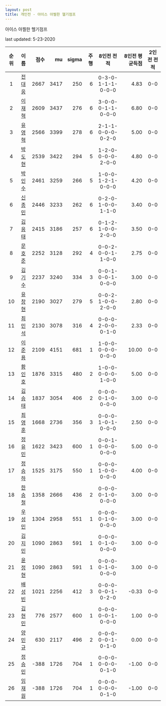 ```yaml
---
layout: post
title: 개인전 - 아이스 아찔한 헬기점프
---
```


아이스 아찔한 헬기점프

last updated: 5-23-2020

| 순위 | 이름 | 점수 | mu | sigma | 주행 | 8인전 전적 | 8인전 평균득점 | 2인전 전적 |
|:---:|:---:|---:|---:|---:|---:|:---:|---:|:---:|
| 1 | [전대웅](../jeondaewoong) | 2667 | 3417 | 250 | 6 | 0-3-0-1-1-1-0-0-0 | 4.83 | 0-0 |
| 2 | [이재혁](../ijaehyeok) | 2609 | 3437 | 276 | 6 | 3-0-0-0-1-1-0-0-0 | 6.80 | 0-0 |
| 3 | [유영혁](../yuyeonghyeok) | 2566 | 3399 | 278 | 6 | 2-1-1-0-0-0-0-2-0 | 5.00 | 0-0 |
| 4 | [박도현](../bakdohyeon) | 2539 | 3422 | 294 | 5 | 1-2-0-0-0-0-2-0-0 | 4.80 | 0-0 |
| 5 | [박인수](../bakinsu) | 2461 | 3259 | 266 | 5 | 1-0-0-1-2-1-0-0-0 | 4.20 | 0-0 |
| 6 | [신종민](../shinjongmin) | 2446 | 3233 | 262 | 6 | 0-2-0-1-0-0-1-1-0 | 3.40 | 0-0 |
| 7 | [김응태](../gimeungtae) | 2415 | 3186 | 257 | 6 | 0-1-2-1-0-0-2-0-0 | 3.50 | 0-0 |
| 8 | [문호준](../munhojun) | 2252 | 3128 | 292 | 4 | 0-0-2-0-0-1-1-0-0 | 2.75 | 0-0 |
| 9 | [김기수](../gimgisu) | 2237 | 3240 | 334 | 3 | 0-0-1-0-0-1-0-0-0 | 3.00 | 0-0 |
| 10 | [유창현](../yuchanghyeon) | 2190 | 3027 | 279 | 5 | 0-0-2-1-0-0-2-0-0 | 2.80 | 0-0 |
| 11 | [최민석](../choiminseok) | 2130 | 3078 | 316 | 4 | 0-0-0-2-0-0-0-1-0 | 2.33 | 0-0 |
| 12 | [이준용](../ijunyong) | 2109 | 4151 | 681 | 1 | 1-0-0-0-0-0-0-0-0 | 10.00 | 0-0 |
| 13 | [황인호](../hwanginho) | 1876 | 3315 | 480 | 2 | 1-0-0-0-0-0-1-0-0 | 5.00 | 0-0 |
| 14 | [김승태](../gimseungtae) | 1837 | 3054 | 406 | 2 | 0-0-0-0-1-0-0-0-0 | 3.00 | 0-0 |
| 15 | [최영훈](../choiyeonghun) | 1668 | 2736 | 356 | 3 | 0-0-0-1-0-1-0-0-0 | 2.50 | 0-0 |
| 16 | [정유민](../jeongyumin) | 1622 | 3423 | 600 | 1 | 0-0-1-0-0-0-0-0-0 | 5.00 | 0-0 |
| 17 | [정승하](../jeongseungha) | 1525 | 3175 | 550 | 1 | 0-0-0-1-0-0-0-0-0 | 4.00 | 0-0 |
| 18 | [한승철](../hanseungcheol) | 1358 | 2666 | 436 | 2 | 0-0-0-0-1-0-0-0-0 | 3.00 | 0-0 |
| 19 | [우성민](../useongmin) | 1304 | 2958 | 551 | 1 | 0-0-0-0-1-0-0-0-0 | 3.00 | 0-0 |
| 20 | [김지민](../gimjimin) | 1090 | 2863 | 591 | 1 | 0-0-0-0-1-0-0-0-0 | 3.00 | 0-0 |
| 21 | [윤정현](../yunjeonghyeon) | 1090 | 2863 | 591 | 1 | 0-0-0-0-1-0-0-0-0 | 3.00 | 0-0 |
| 22 | [배성빈](../baeseongbin) | 1021 | 2256 | 412 | 3 | 0-0-0-0-0-1-0-2-0 | -0.33 | 0-0 |
| 23 | [김현민](../gimhyunmin) | 776 | 2577 | 600 | 1 | 0-0-0-0-0-1-0-0-0 | 1.00 | 0-0 |
| 24 | [양민규](../yangmingyu) | 630 | 2117 | 496 | 2 | 0-0-0-0-0-1-0-1-0 | 0.00 | 0-0 |
| 25 | [정승민](../jeongseungmin) | -388 | 1726 | 704 | 1 | 0-0-0-0-0-0-0-1-0 | -1.00 | 0-0 |
| 26 | [임재원](../imjaewon) | -388 | 1726 | 704 | 1 | 0-0-0-0-0-0-0-1-0 | -1.00 | 0-0 |
